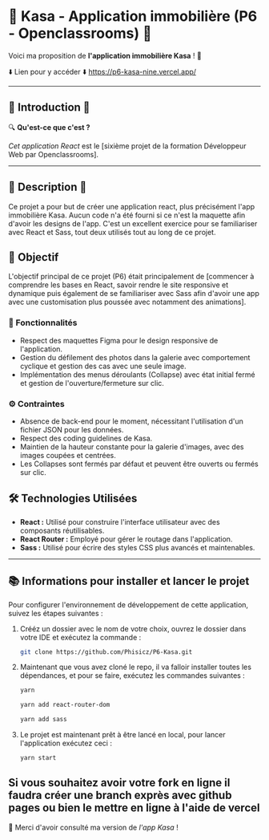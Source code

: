 # 🚀 Kasa - Application immobilière (P6 - Openclassrooms) 🚀

Voici ma proposition de **l'application immobilière Kasa** ! 👋

⬇️ Lien pour y accéder ⬇️
https://p6-kasa-nine.vercel.app/

---

## 📌 Introduction 📌

🔍 **Qu'est-ce que c'est ?**

*Cet application React* est le [sixième projet de la formation Développeur Web par Openclassrooms].

---

## 📖 Description 📖
Ce projet a pour but de créer une application react, plus précisément l'app immobilière Kasa. Aucun code n'a été fourni si ce n'est la maquette afin d'avoir les designs de l'app. C'est un excellent exercice pour se familiariser avec React et Sass, tout deux utilisés tout au long de ce projet. 

## 🎯 Objectif

L'objectif principal de ce projet (P6) était principalement de [commencer à comprendre les bases en React, savoir rendre le site responsive et dynamique puis également de se familiariser avec Sass afin d'avoir une app avec une customisation plus poussée avec notamment des animations].

### 🚀 Fonctionnalités

- Respect des maquettes Figma pour le design responsive de l'application.
- Gestion du défilement des photos dans la galerie avec comportement cyclique et gestion des cas avec une seule image.
- Implémentation des menus déroulants (Collapse) avec état initial fermé et gestion de l'ouverture/fermeture sur clic.

### ⚙️ Contraintes

- Absence de back-end pour le moment, nécessitant l'utilisation d'un fichier JSON pour les données.
- Respect des coding guidelines de Kasa.
- Maintien de la hauteur constante pour la galerie d'images, avec des images coupées et centrées.
- Les Collapses sont fermés par défaut et peuvent être ouverts ou fermés sur clic.

## 🛠 Technologies Utilisées

- **React :** Utilisé pour construire l'interface utilisateur avec des composants réutilisables.
- **React Router :** Employé pour gérer le routage dans l'application.
- **Sass :** Utilisé pour écrire des styles CSS plus avancés et maintenables.

---

## 📚 Informations pour installer et lancer le projet

 Pour configurer l'environnement de développement de cette application, suivez les étapes suivantes :

1. Crééz un dossier avec le nom de votre choix, ouvrez le dossier dans votre IDE et exécutez la commande :

    ```bash
    git clone https://github.com/Phisicz/P6-Kasa.git
    ```

2. Maintenant que vous avez cloné le repo, il va falloir installer toutes les dépendances, et pour se faire, exécutez les commandes suivantes :

    ```bash
    yarn
    ```

    ```bash
    yarn add react-router-dom
    ```

    ```bash
    yarn add sass
    ```

3. Le projet est maintenant prêt à être lancé en local, pour lancer l'application exécutez ceci :

    ```bash
    yarn start
    ```

Si vous souhaitez avoir votre fork en ligne il faudra créer une branch exprès avec github pages ou bien le mettre en ligne à l'aide de vercel
---

🤝 Merci d'avoir consulté ma version de *l'app Kasa* !
